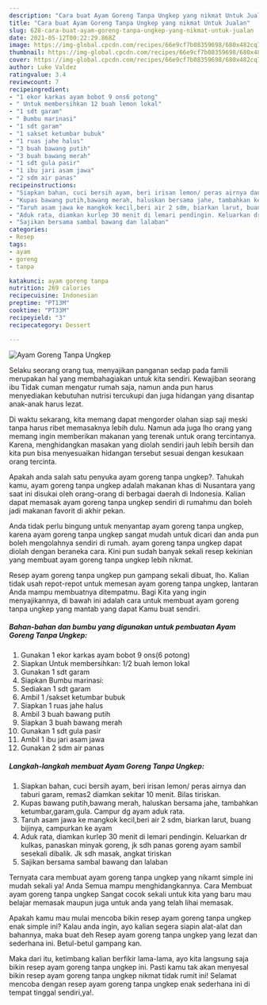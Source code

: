 ```yaml
---
description: "Cara buat Ayam Goreng Tanpa Ungkep yang nikmat Untuk Jualan"
title: "Cara buat Ayam Goreng Tanpa Ungkep yang nikmat Untuk Jualan"
slug: 628-cara-buat-ayam-goreng-tanpa-ungkep-yang-nikmat-untuk-jualan
date: 2021-05-12T00:22:29.868Z
image: https://img-global.cpcdn.com/recipes/66e9cf7b08359698/680x482cq70/ayam-goreng-tanpa-ungkep-foto-resep-utama.jpg
thumbnail: https://img-global.cpcdn.com/recipes/66e9cf7b08359698/680x482cq70/ayam-goreng-tanpa-ungkep-foto-resep-utama.jpg
cover: https://img-global.cpcdn.com/recipes/66e9cf7b08359698/680x482cq70/ayam-goreng-tanpa-ungkep-foto-resep-utama.jpg
author: Luke Valdez
ratingvalue: 3.4
reviewcount: 7
recipeingredient:
- "1 ekor karkas ayam bobot 9 ons6 potong"
- " Untuk membersihkan 12 buah lemon lokal"
- "1 sdt garam"
- " Bumbu marinasi"
- "1 sdt garam"
- "1 sakset ketumbar bubuk"
- "1 ruas jahe halus"
- "3 buah bawang putih"
- "3 buah bawang merah"
- "1 sdt gula pasir"
- "1 ibu jari asam jawa"
- "2 sdm air panas"
recipeinstructions:
- "Siapkan bahan, cuci bersih ayam, beri irisan lemon/ peras airnya dan taburi garam, remas2 diamkan sekitar 10 menit. Bilas tiriskan."
- "Kupas bawang putih,bawang merah, haluskan bersama jahe, tambahkan ketumbar,garam,gula. Campur dg ayam aduk rata."
- "Taruh asam jawa ke mangkok kecil,beri air 2 sdm, biarkan larut, buang bijinya, campurkan ke ayam"
- "Aduk rata, diamkan kurlep 30 menit di lemari pendingin. Keluarkan dr kulkas, panaskan minyak goreng, jk sdh panas goreng ayam sambil sesekali dibalik. Jk sdh masak, angkat tiriskan"
- "Sajikan bersama sambal bawang dan lalaban"
categories:
- Resep
tags:
- ayam
- goreng
- tanpa

katakunci: ayam goreng tanpa 
nutrition: 269 calories
recipecuisine: Indonesian
preptime: "PT13M"
cooktime: "PT33M"
recipeyield: "3"
recipecategory: Dessert

---
```



![Ayam Goreng Tanpa Ungkep](https://img-global.cpcdn.com/recipes/66e9cf7b08359698/680x482cq70/ayam-goreng-tanpa-ungkep-foto-resep-utama.jpg)

Selaku seorang orang tua, menyajikan panganan sedap pada famili merupakan hal yang membahagiakan untuk kita sendiri. Kewajiban seorang ibu Tidak cuman mengatur rumah saja, namun anda pun harus menyediakan kebutuhan nutrisi tercukupi dan juga hidangan yang disantap anak-anak harus lezat.

Di waktu  sekarang, kita memang dapat mengorder olahan siap saji meski tanpa harus ribet memasaknya lebih dulu. Namun ada juga lho orang yang memang ingin memberikan makanan yang terenak untuk orang tercintanya. Karena, menghidangkan masakan yang diolah sendiri jauh lebih bersih dan kita pun bisa menyesuaikan hidangan tersebut sesuai dengan kesukaan orang tercinta. 



Apakah anda salah satu penyuka ayam goreng tanpa ungkep?. Tahukah kamu, ayam goreng tanpa ungkep adalah makanan khas di Nusantara yang saat ini disukai oleh orang-orang di berbagai daerah di Indonesia. Kalian dapat memasak ayam goreng tanpa ungkep sendiri di rumahmu dan boleh jadi makanan favorit di akhir pekan.

Anda tidak perlu bingung untuk menyantap ayam goreng tanpa ungkep, karena ayam goreng tanpa ungkep sangat mudah untuk dicari dan anda pun boleh mengolahnya sendiri di rumah. ayam goreng tanpa ungkep dapat diolah dengan beraneka cara. Kini pun sudah banyak sekali resep kekinian yang membuat ayam goreng tanpa ungkep lebih nikmat.

Resep ayam goreng tanpa ungkep pun gampang sekali dibuat, lho. Kalian tidak usah repot-repot untuk memesan ayam goreng tanpa ungkep, lantaran Anda mampu membuatnya ditempatmu. Bagi Kita yang ingin menyajikannya, di bawah ini adalah cara untuk membuat ayam goreng tanpa ungkep yang mantab yang dapat Kamu buat sendiri.

<!--inarticleads1-->

##### Bahan-bahan dan bumbu yang digunakan untuk pembuatan Ayam Goreng Tanpa Ungkep:

1. Gunakan 1 ekor karkas ayam bobot 9 ons(6 potong)
1. Siapkan  Untuk membersihkan: 1/2 buah lemon lokal
1. Gunakan 1 sdt garam
1. Siapkan  Bumbu marinasi:
1. Sediakan 1 sdt garam
1. Ambil 1 /sakset ketumbar bubuk
1. Siapkan 1 ruas jahe halus
1. Ambil 3 buah bawang putih
1. Siapkan 3 buah bawang merah
1. Gunakan 1 sdt gula pasir
1. Ambil 1 ibu jari asam jawa
1. Gunakan 2 sdm air panas




<!--inarticleads2-->

##### Langkah-langkah membuat Ayam Goreng Tanpa Ungkep:

1. Siapkan bahan, cuci bersih ayam, beri irisan lemon/ peras airnya dan taburi garam, remas2 diamkan sekitar 10 menit. Bilas tiriskan.
1. Kupas bawang putih,bawang merah, haluskan bersama jahe, tambahkan ketumbar,garam,gula. Campur dg ayam aduk rata.
1. Taruh asam jawa ke mangkok kecil,beri air 2 sdm, biarkan larut, buang bijinya, campurkan ke ayam
1. Aduk rata, diamkan kurlep 30 menit di lemari pendingin. Keluarkan dr kulkas, panaskan minyak goreng, jk sdh panas goreng ayam sambil sesekali dibalik. Jk sdh masak, angkat tiriskan
1. Sajikan bersama sambal bawang dan lalaban




Ternyata cara membuat ayam goreng tanpa ungkep yang nikamt simple ini mudah sekali ya! Anda Semua mampu menghidangkannya. Cara Membuat ayam goreng tanpa ungkep Sangat cocok sekali untuk kita yang baru mau belajar memasak maupun juga untuk anda yang telah lihai memasak.

Apakah kamu mau mulai mencoba bikin resep ayam goreng tanpa ungkep enak simple ini? Kalau anda ingin, ayo kalian segera siapin alat-alat dan bahannya, maka buat deh Resep ayam goreng tanpa ungkep yang lezat dan sederhana ini. Betul-betul gampang kan. 

Maka dari itu, ketimbang kalian berfikir lama-lama, ayo kita langsung saja bikin resep ayam goreng tanpa ungkep ini. Pasti kamu tak akan menyesal bikin resep ayam goreng tanpa ungkep nikmat tidak rumit ini! Selamat mencoba dengan resep ayam goreng tanpa ungkep enak sederhana ini di tempat tinggal sendiri,ya!.

